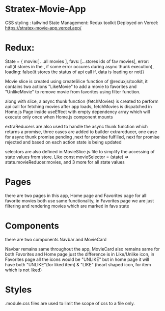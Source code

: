 # Stratex-Movie-App

CSS styling : tailwind
State Management: Redux toolkit
Deployed on Vercel: https://stratex-movie-app.vercel.app/

# Redux:

State = { movie:[ ...all movies ], favs: [...stores ids of fav movies], error: null(it stores in the , if some error occures during async thunk execution), loading: false(it stores the status of api call if, data is loading or not)}

Movie slice is created using createSlice function of @reduxjs/toolkit, it contains two actions "LikeMovie" to add a movie to favorites and "UnlikeMovie" to remove movie from favorites using filter function.

along with slice, a async thunk function (fetchMovies) is created to perform api call for fetching movies after app loads, fetchMovies is dispatched in Home.js Page inside useEffect with empty dependency array which will execute only once when Home.js component mounts

extraReducers are also used to handle the async thunk function which returns a promise, three cases are added to builder extrareducer, one case for async thunk promise pending ,next for promise fulfilled, next for promise rejected and based on each action state is being updated

selectors are also defined in MovieSlice.js file to simplify the accessing of state values from store. Like const movieSelector = (state) => state.movieReducer.movies, and 3 more for all state values

# Pages

there are two pages in this app, Home page and Favorites page for all favorite movies
both use same functionality, in Favorites page we are just filtering and rendering movies which are marked in favs state

# Components

there are two components Navbar and MovieCard

Navbar remains same throughout the app,
MovieCard also remains same for both Favorites and Home page just the difference is in Like/Unlike icon, in Favorites page all the icons would be "UNLIKE" but in home page it will have both "UNLIKE"(for liked item) & "LIKE" (heart shaped icon, for item which is not liked)

# Styles

.module.css files are used to limit the scope of css to a file only.
